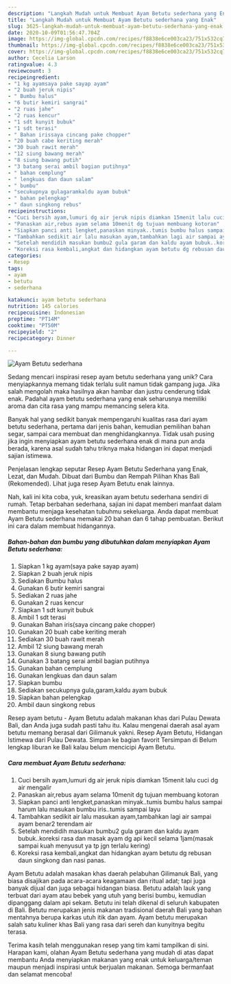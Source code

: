 ```yaml
---
description: "Langkah Mudah untuk Membuat Ayam Betutu sederhana yang Enak"
title: "Langkah Mudah untuk Membuat Ayam Betutu sederhana yang Enak"
slug: 3625-langkah-mudah-untuk-membuat-ayam-betutu-sederhana-yang-enak
date: 2020-10-09T01:56:47.704Z
image: https://img-global.cpcdn.com/recipes/f8838e6ce003ca23/751x532cq70/ayam-betutu-sederhana-foto-resep-utama.jpg
thumbnail: https://img-global.cpcdn.com/recipes/f8838e6ce003ca23/751x532cq70/ayam-betutu-sederhana-foto-resep-utama.jpg
cover: https://img-global.cpcdn.com/recipes/f8838e6ce003ca23/751x532cq70/ayam-betutu-sederhana-foto-resep-utama.jpg
author: Cecelia Larson
ratingvalue: 4.3
reviewcount: 3
recipeingredient:
- "1 kg ayamsaya pake sayap ayam"
- "2 buah jeruk nipis"
- " Bumbu halus"
- "6 butir kemiri sangrai"
- "2 ruas jahe"
- "2 ruas kencur"
- "1 sdt kunyit bubuk"
- "1 sdt terasi"
- " Bahan irissaya cincang pake chopper"
- "20 buah cabe keriting merah"
- "30 buah rawit merah"
- "12 siung bawang merah"
- "8 siung bawang putih"
- "3 batang serai ambil bagian putihnya"
- " bahan cemplung"
- " lengkuas dan daun salam"
- " bumbu"
- "secukupnya gulagaramkaldu ayam bubuk"
- " bahan pelengkap"
- " daun singkong rebus"
recipeinstructions:
- "Cuci bersih ayam,lumuri dg air jeruk nipis diamkan 15menit lalu cuci dg air mengalir"
- "Panaskan air,rebus ayam selama 10menit dg tujuan membuang kotoran"
- "Siapkan panci anti lengket,panaskan minyak..tumis bumbu halus sampai harum lalu masukan bumbu iris..tumis sampai layu"
- "Tambahkan sedikit air lalu masukan ayam,tambahkan lagi air sampai ayam benar2 terendam air"
- "Setelah mendidih masukan bumbu2 gula garam dan kaldu ayam bubuk..koreksi rasa dan masak ayam dg api kecil selama 1jam(masak sampai kuah menyusut ya tp jgn terlalu kering)"
- "Koreksi rasa kembali,angkat dan hidangkan ayam betutu dg rebusan daun singkong dan nasi panas."
categories:
- Resep
tags:
- ayam
- betutu
- sederhana

katakunci: ayam betutu sederhana 
nutrition: 145 calories
recipecuisine: Indonesian
preptime: "PT14M"
cooktime: "PT50M"
recipeyield: "2"
recipecategory: Dinner

---
```



![Ayam Betutu sederhana](https://img-global.cpcdn.com/recipes/f8838e6ce003ca23/751x532cq70/ayam-betutu-sederhana-foto-resep-utama.jpg)

Sedang mencari inspirasi resep ayam betutu sederhana yang unik? Cara menyiapkannya memang tidak terlalu sulit namun tidak gampang juga. Jika salah mengolah maka hasilnya akan hambar dan justru cenderung tidak enak. Padahal ayam betutu sederhana yang enak seharusnya memiliki aroma dan cita rasa yang mampu memancing selera kita.

Banyak hal yang sedikit banyak mempengaruhi kualitas rasa dari ayam betutu sederhana, pertama dari jenis bahan, kemudian pemilihan bahan segar, sampai cara membuat dan menghidangkannya. Tidak usah pusing jika ingin menyiapkan ayam betutu sederhana enak di mana pun anda berada, karena asal sudah tahu triknya maka hidangan ini dapat menjadi sajian istimewa.

Penjelasan lengkap seputar Resep Ayam Betutu Sederhana yang Enak, Lezat, dan Mudah. Dibuat dari Bumbu dan Rempah Pilihan Khas Bali (Rekomended). Lihat juga resep Ayam Betutu enak lainnya.


Nah, kali ini kita coba, yuk, kreasikan ayam betutu sederhana sendiri di rumah. Tetap berbahan sederhana, sajian ini dapat memberi manfaat dalam membantu menjaga kesehatan tubuhmu sekeluarga. Anda dapat membuat Ayam Betutu sederhana memakai 20 bahan dan 6 tahap pembuatan. Berikut ini cara dalam membuat hidangannya.

<!--inarticleads1-->

##### Bahan-bahan dan bumbu yang dibutuhkan dalam menyiapkan Ayam Betutu sederhana:

1. Siapkan 1 kg ayam(saya pake sayap ayam)
1. Siapkan 2 buah jeruk nipis
1. Sediakan  Bumbu halus
1. Gunakan 6 butir kemiri sangrai
1. Sediakan 2 ruas jahe
1. Gunakan 2 ruas kencur
1. Siapkan 1 sdt kunyit bubuk
1. Ambil 1 sdt terasi
1. Gunakan  Bahan iris(saya cincang pake chopper)
1. Gunakan 20 buah cabe keriting merah
1. Sediakan 30 buah rawit merah
1. Ambil 12 siung bawang merah
1. Gunakan 8 siung bawang putih
1. Gunakan 3 batang serai ambil bagian putihnya
1. Gunakan  bahan cemplung
1. Gunakan  lengkuas dan daun salam
1. Siapkan  bumbu
1. Sediakan secukupnya gula,garam,kaldu ayam bubuk
1. Siapkan  bahan pelengkap
1. Ambil  daun singkong rebus


Resep ayam betutu - Ayam Betutu adalah makanan khas dari Pulau Dewata Bali, dan Anda juga sudah pasti tahu itu. Kalau mengenai daerah asal ayam betutu memang berasal dari Gilimanuk yakni. Resep Ayam Betutu, Hidangan Istimewa dari Pulau Dewata. Simpan ke bagian favorit Tersimpan di Belum lengkap liburan ke Bali kalau belum mencicipi Ayam Betutu. 

<!--inarticleads2-->

##### Cara membuat Ayam Betutu sederhana:

1. Cuci bersih ayam,lumuri dg air jeruk nipis diamkan 15menit lalu cuci dg air mengalir
1. Panaskan air,rebus ayam selama 10menit dg tujuan membuang kotoran
1. Siapkan panci anti lengket,panaskan minyak..tumis bumbu halus sampai harum lalu masukan bumbu iris..tumis sampai layu
1. Tambahkan sedikit air lalu masukan ayam,tambahkan lagi air sampai ayam benar2 terendam air
1. Setelah mendidih masukan bumbu2 gula garam dan kaldu ayam bubuk..koreksi rasa dan masak ayam dg api kecil selama 1jam(masak sampai kuah menyusut ya tp jgn terlalu kering)
1. Koreksi rasa kembali,angkat dan hidangkan ayam betutu dg rebusan daun singkong dan nasi panas.


Ayam Betutu adalah masakan khas daerah pelabuhan Gilimanuk Bali, yang biasa disajikan pada acara-acara keagamaan dan ritual adat; tapi juga banyak dijual dan juga sebagai hidangan biasa. Betutu adalah lauk yang terbuat dari ayam atau bebek yang utuh yang berisi bumbu, kemudian dipanggang dalam api sekam. Betutu ini telah dikenal di seluruh kabupaten di Bali. Betutu merupakan jenis makanan tradisional daerah Bali yang bahan mentahnya berupa karkas utuh itik dan ayam. Ayam betutu merupakan salah satu kuliner khas Bali yang rasa dari sereh dan kunyitnya begitu terasa. 

Terima kasih telah menggunakan resep yang tim kami tampilkan di sini. Harapan kami, olahan Ayam Betutu sederhana yang mudah di atas dapat membantu Anda menyiapkan makanan yang enak untuk keluarga/teman maupun menjadi inspirasi untuk berjualan makanan. Semoga bermanfaat dan selamat mencoba!
